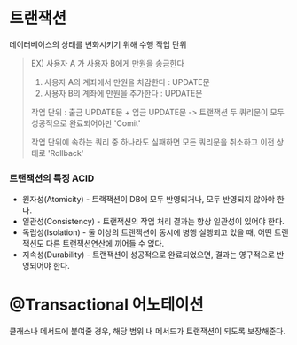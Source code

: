 # 트랜잭션
데이터베이스의 상태를 변화시키기 위해 수행 작업 단위

> EX) 사용자 A 가 사용자 B에게 만원을 송금한다
>
> 1. 사용자 A의 계좌에서 만원을 차감한다 : UPDATE문
> 2. 사용자 B의 계좌에 만원을 추가한다 : UPDATE문
>
> 작업 단위 : 출금 UPDATE문 + 입금 UPDATE문 -> 트랜잭션
> 두 쿼리문이 모두 성공적으로 완료되어야만 'Comit'
> 
> 작업 단위에 속하는 쿼리 중 하나라도 실패하면 모든 쿼리문을 취소하고 이전 상태로 'Rollback'

### 트랜잭션의 특징 ACID
* 원자성(Atomicity) - 트랙잭션이 DB에 모두 반영되거나, 모두 반영되지 않아야 한다.
* 일관성(Consistency) - 트랜잭션의 작업 처리 결과는 항상 일관성이 있어야 한다.
* 독립성(Isolation) - 둘 이상의 트랜잭션이 동시에 병행 실행되고 있을 때, 어떤 트랜잭션도 다른 트랜잭션연산에 끼어들 수 없다.
* 지속성(Durability) - 트랜잭션이 성공적으로 완료되었으면, 결과는 영구적으로 반영되어야 한다.

# @Transactional 어노테이션
클래스나 메서드에 붙여줄 경우, 해당 범위 내 메서드가 트랜잭션이 되도록 보장해준다.
